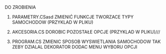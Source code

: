 ﻿DO ZROBIENIA

1. PARAMETRY.CSasd
	ZMIENIĆ FUNKCJE TWORZACE TYPY SAMOCHODOW (PRZYKLAD W PLIKU)

2. AKCESORIA.CS
	DOROBIC POZOSTAŁE OPCJE (PRZYKLAD W PLIKU)///
	
3. PROGRAM.CS
	ZMIENIC SPOSOB WYSWIETLANIA SAMOCHODOW TAK ZEBY DZIALAL DEKORATOR
	DODAC MENU WYBORU OPCJI